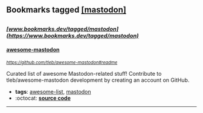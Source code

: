 ## Bookmarks tagged [[mastodon]](https://www.bookmarks.dev?q=[mastodon])

_<sup><sup>[www.bookmarks.dev/tagged/mastodon](https://www.bookmarks.dev/tagged/mastodon)</sup></sup>_
---
#### [awesome-mastodon](https://github.com/tleb/awesome-mastodon#readme)
_<sup>https://github.com/tleb/awesome-mastodon#readme</sup>_

Curated list of awesome Mastodon-related stuff! Contribute to tleb/awesome-mastodon development by creating an account on GitHub.
* **tags**: [awesome-list](../tagged/awesome-list.md), [mastodon](../tagged/mastodon.md)
* :octocat: **[source code](https://github.com/tleb/awesome-mastodon#readme)**
---
